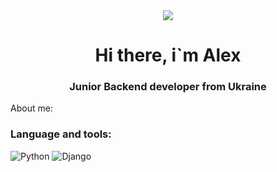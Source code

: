 <div id="Header" align="center">
    <a href="https://github.com/Fxr-Whxt"> <img src="/assets/animation.gif"></img></a>
    <h1>Hi there, i`m Alex</h1>
    <h3>Junior Backend developer from Ukraine</h3>
</div>





About me:


### Language and tools:

![Python](https://img.shields.io/badge/Python--pink?style=flat-square&logo=Python&labelColor=black&color=pink)
![Django](https://img.shields.io/badge/Django--red?style=flat-square&logo=Django&labelColor=black&color=red)

